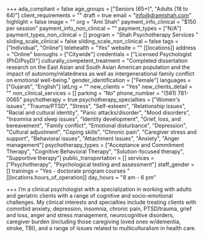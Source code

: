 +++
ada_compliant = false
age_groups = ["Seniors (65+)", "Adults (18 to 64)"]
client_requirements = ""
draft = true
email = "info@dramishah.com"
highlight = false
image = ""
org = "Ami Shah"
payment_info_clinical = "$150 per session"
payment_info_non_clinical = ""
payment_types = ["N/A"]
payment_types_non_clinical = []
program = "Shah Psychotherapy Services "
sliding_scale_clinical = false
sliding_scale_non_clinical = false
tags = ["Individual", "Online"]
telehealth = "Yes"
website = ""
[[locations]]
address = "Online"
boroughs = ["Citywide"]
credentials = ["Licensed Psychologist (PhD/PsyD)"]
culturally_competent_treatment = "Completed dissertation research on the East Asian and South Asian American population and the impact of autonomy/relatedness as well as intergenerational family conflict on emotional well-being."
gender_identification = ["Female"]
languages = ["Gujarati", "English"]
latLng = ""
new_clients = "Yes"
new_clients_detail = ""
non_clinical_services = []
parking = "No"
phone_number = "‪(561) 781-0065"
psychotherapy = true
psychotherapy_specialties = ["Women's issues", "Trauma/PTSD", "Stress", "Self-esteem", "Relationship issues", "Racial and cultural identity", "Panic attacks/disorder", "Mood disorders", "Insomnia and sleep issues", "Identity development", "Grief, loss, and bereavement", "Family conflict", "Emotional disturbance", "Depression", "Cultural adjustment", "Coping skills", "Chronic pain", "Caregiver stress and support", "Behavioral issues", "Attachment issues", "Anxiety", "Anger management"]
psychotherapy_types = ["Acceptance and Commitment Therapy", "Cognitive Behavioral Therapy", "Solution-focused therapy", "Supportive therapy"]
public_transportation = []
services = ["Psychotherapy", "Psychological testing and assessment"]
staff_gender = []
trainings = "Yes - doctorate program courses "
[[locations.hours_of_operation]]
day_hours = "8 am - 6 pm"

+++
I’m a clinical psychologist with a specialization in working with adults and geriatric clients with a range of cognitive and socio-emotional challenges. My clinical interests and specialties include treating clients with comorbid anxiety, depression, insomnia, chronic pain, PTSD/trauma, grief and loss, anger and stress management, neurocognitive disorders, caregiver burden (including those caregiving loved ones w/dementia, stroke, TBI), and a range of issues related to multiculturalism in health care.